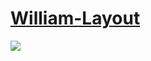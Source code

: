 # [William-Layout](https://kimntai.github.io/William-Layout/)

![](https://i.imgur.com/54JL5ie.png)
